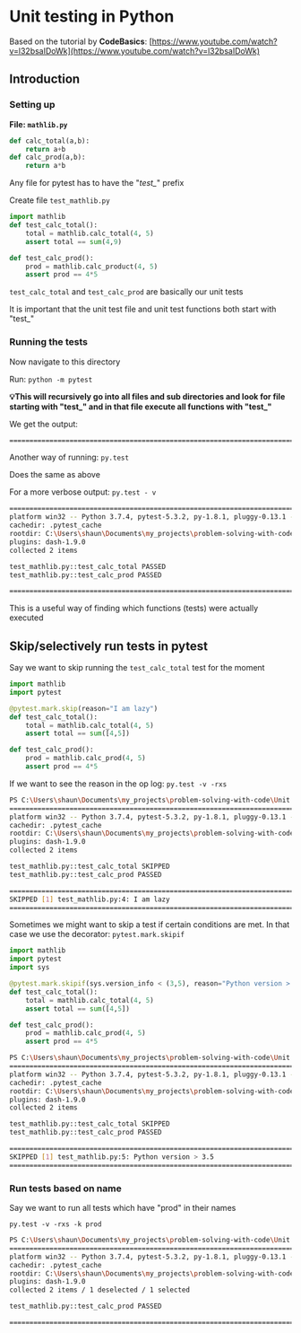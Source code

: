# Unit testing in Python

Based on the tutorial by **CodeBasics**: [https://www.youtube.com/watch?v=l32bsaIDoWk](https://www.youtube.com/watch?v=l32bsaIDoWk)

## Introduction

### Setting up

**File: `mathlib.py`**

```python
def calc_total(a,b):
    return a+b
def calc_prod(a,b):
    return a*b
```

Any file for pytest has to have the "*test_*" prefix

Create file `test_mathlib.py`

```python
import mathlib
def test_calc_total():
    total = mathlib.calc_total(4, 5)
    assert total == sum(4,9)

def test_calc_prod():
    prod = mathlib.calc_product(4, 5)
    assert prod == 4*5
```

`test_calc_total` and `test_calc_prod` are basically our unit tests

It is important that the unit test file and unit test functions both start with "test_"

### Running the tests

Now navigate to this directory

Run: `python -m pytest`

**💡This will recursively go into all files and sub directories and look for file starting with "test_" and in that file execute all functions with "test_"**

We get the output:

```bash
====================================================================================== 2 passed in 0.93s ======================================================================================
```

Another way of running: `py.test`

Does the same as above

For a more verbose output: `py.test - v`

```bash
===================================================================================== test session starts ===================================================================================== 
platform win32 -- Python 3.7.4, pytest-5.3.2, py-1.8.1, pluggy-0.13.1 -- c:\users\shaun\appdata\local\programs\python\python37\python.exe
cachedir: .pytest_cache
rootdir: C:\Users\shaun\Documents\my_projects\problem-solving-with-code\Unit testing in Python
plugins: dash-1.9.0
collected 2 items                                                                                                                                                                               

test_mathlib.py::test_calc_total PASSED                                                                                                                                                  [ 50%] 
test_mathlib.py::test_calc_prod PASSED                                                                                                                                                   [100%] 

====================================================================================== 2 passed in 1.89s ======================================================================================
```

This is a useful way of finding which functions (tests) were actually executed

## Skip/selectively run tests in pytest

Say we want to skip running the `test_calc_total` test for the moment

```python
import mathlib
import pytest

@pytest.mark.skip(reason="I am lazy")
def test_calc_total():
    total = mathlib.calc_total(4, 5)
    assert total == sum([4,5])

def test_calc_prod():
    prod = mathlib.calc_prod(4, 5)
    assert prod == 4*5
```

If we want to see the reason in the op log: `py.test -v -rxs`

```bash
PS C:\Users\shaun\Documents\my_projects\problem-solving-with-code\Unit testing in Python> py.test -v -rxs
===================================================================================== test session starts ===================================================================================== 
platform win32 -- Python 3.7.4, pytest-5.3.2, py-1.8.1, pluggy-0.13.1 -- c:\users\shaun\appdata\local\programs\python\python37\python.exe
cachedir: .pytest_cache
rootdir: C:\Users\shaun\Documents\my_projects\problem-solving-with-code\Unit testing in Python
plugins: dash-1.9.0
collected 2 items                                                                                                                                                                               

test_mathlib.py::test_calc_total SKIPPED                                                                                                                                                 [ 50%] 
test_mathlib.py::test_calc_prod PASSED                                                                                                                                                   [100%] 

=================================================================================== short test summary info =================================================================================== 
SKIPPED [1] test_mathlib.py:4: I am lazy
================================================================================ 1 passed, 1 skipped in 2.07s =================================================================================
```

Sometimes we might want to skip a test if certain conditions are met. In that case we use the decorator: `pytest.mark.skipif`

```python
import mathlib
import pytest
import sys

@pytest.mark.skipif(sys.version_info < (3,5), reason="Python version > 3.5")
def test_calc_total():
    total = mathlib.calc_total(4, 5)
    assert total == sum([4,5])

def test_calc_prod():
    prod = mathlib.calc_prod(4, 5)
    assert prod == 4*5
```

```bash
PS C:\Users\shaun\Documents\my_projects\problem-solving-with-code\Unit testing in Python> py.test -v -rxs
===================================================================================== test session starts ===================================================================================== 
platform win32 -- Python 3.7.4, pytest-5.3.2, py-1.8.1, pluggy-0.13.1 -- c:\users\shaun\appdata\local\programs\python\python37\python.exe
cachedir: .pytest_cache
rootdir: C:\Users\shaun\Documents\my_projects\problem-solving-with-code\Unit testing in Python
plugins: dash-1.9.0
collected 2 items                                                                                                                                                                               

test_mathlib.py::test_calc_total SKIPPED                                                                                                                                                 [ 50%] 
test_mathlib.py::test_calc_prod PASSED                                                                                                                                                   [100%] 

=================================================================================== short test summary info =================================================================================== 
SKIPPED [1] test_mathlib.py:5: Python version > 3.5
================================================================================ 1 passed, 1 skipped in 1.90s =================================================================================
```

### Run tests based on name

Say we want to run all tests which have "prod" in their names

`py.test -v -rxs -k prod`

```bash
PS C:\Users\shaun\Documents\my_projects\problem-solving-with-code\Unit testing in Python>  py.test -v -rxs -k prod
===================================================================================== test session starts ===================================================================================== 
platform win32 -- Python 3.7.4, pytest-5.3.2, py-1.8.1, pluggy-0.13.1 -- c:\users\shaun\appdata\local\programs\python\python37\python.exe
cachedir: .pytest_cache
rootdir: C:\Users\shaun\Documents\my_projects\problem-solving-with-code\Unit testing in Python
plugins: dash-1.9.0
collected 2 items / 1 deselected / 1 selected                                                                                                                                                   

test_mathlib.py::test_calc_prod PASSED                                                                                                                                                   [100%] 

=============================================================================== 1 passed, 1 deselected in 1.32s ===============================================================================
```